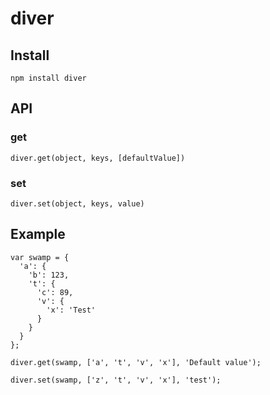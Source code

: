 # diver

## Install
```
npm install diver
```

## API

### get
``diver.get(object, keys, [defaultValue])``

### set
``diver.set(object, keys, value)``

## Example

```
var swamp = {
  'a': {
    'b': 123,
    't': {
      'c': 89,
      'v': {
        'x': 'Test'
      }
    }
  }
};

diver.get(swamp, ['a', 't', 'v', 'x'], 'Default value');

diver.set(swamp, ['z', 't', 'v', 'x'], 'test');

```
